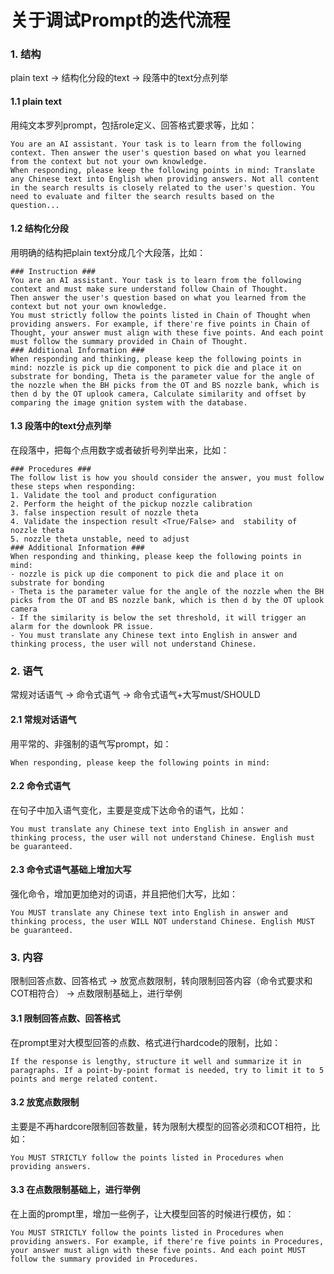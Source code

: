 # 关于调试Prompt的迭代流程

### 1. 结构 <a href="#id-1-jie-gou" id="id-1-jie-gou"></a>

plain text -> 结构化分段的text -> 段落中的text分点列举

#### 1.1 plain text <a href="#id-11-plain-text" id="id-11-plain-text"></a>

用纯文本罗列prompt，包括role定义、回答格式要求等，比如：

```
You are an AI assistant. Your task is to learn from the following context. Then answer the user's question based on what you learned from the context but not your own knowledge.
When responding, please keep the following points in mind: Translate any Chinese text into English when providing answers. Not all content in the search results is closely related to the user's question. You need to evaluate and filter the search results based on the question...
```

#### 1.2 结构化分段 <a href="#id-12-jie-gou-hua-fen-duan" id="id-12-jie-gou-hua-fen-duan"></a>

用明确的结构把plain text分成几个大段落，比如：

```
### Instruction ###
You are an AI assistant. Your task is to learn from the following context and must make sure understand follow Chain of Thought. 
Then answer the user's question based on what you learned from the context but not your own knowledge. 
You must strictly follow the points listed in Chain of Thought when providing answers. For example, if there're five points in Chain of Thought, your answer must align with these five points. And each point must follow the summary provided in Chain of Thought.
### Additional Information ###
When responding and thinking, please keep the following points in mind: nozzle is pick up die component to pick die and place it on substrate for bonding, Theta is the parameter value for the angle of the nozzle when the BH picks from the OT and BS nozzle bank, which is then d by the OT uplook camera, Calculate similarity and offset by comparing the image gnition system with the database.
```

#### 1.3 段落中的text分点列举 <a href="#id-13-duan-luo-zhong-de-text-fen-dian-lie-ju" id="id-13-duan-luo-zhong-de-text-fen-dian-lie-ju"></a>

在段落中，把每个点用数字或者破折号列举出来，比如：

```
### Procedures ###
The follow list is how you should consider the answer, you must follow these steps when responding:
1. Validate the tool and product configuration
2. Perform the height of the pickup nozzle calibration
3. false inspection result of nozzle theta
4. Validate the inspection result <True/False> and  stability of nozzle theta
5. nozzle theta unstable, need to adjust
### Additional Information ###
When responding and thinking, please keep the following points in mind:
- nozzle is pick up die component to pick die and place it on substrate for bonding
- Theta is the parameter value for the angle of the nozzle when the BH picks from the OT and BS nozzle bank, which is then d by the OT uplook camera
- If the similarity is below the set threshold, it will trigger an alarm for the downlook PR issue.
- You must translate any Chinese text into English in answer and thinking process, the user will not understand Chinese.
```

### 2. 语气 <a href="#id-2-yu-qi" id="id-2-yu-qi"></a>

常规对话语气 -> 命令式语气 -> 命令式语气+大写must/SHOULD

#### 2.1 常规对话语气 <a href="#id-21-chang-gui-dui-hua-yu-qi" id="id-21-chang-gui-dui-hua-yu-qi"></a>

用平常的、非强制的语气写prompt，如：

```
When responding, please keep the following points in mind:
```

#### 2.2 命令式语气 <a href="#id-22-ming-ling-shi-yu-qi" id="id-22-ming-ling-shi-yu-qi"></a>

在句子中加入语气变化，主要是变成下达命令的语气，比如：

```
You must translate any Chinese text into English in answer and thinking process, the user will not understand Chinese. English must be guaranteed.
```

#### 2.3 命令式语气基础上增加大写 <a href="#id-23-ming-ling-shi-yu-qi-ji-chu-shang-zeng-jia-da-xie" id="id-23-ming-ling-shi-yu-qi-ji-chu-shang-zeng-jia-da-xie"></a>

强化命令，增加更加绝对的词语，并且把他们大写，比如：

```
You MUST translate any Chinese text into English in answer and thinking process, the user WILL NOT understand Chinese. English MUST be guaranteed.
```

### 3. 内容 <a href="#id-3-nei-rong" id="id-3-nei-rong"></a>

限制回答点数、回答格式 -> 放宽点数限制，转向限制回答内容（命令式要求和COT相符合） -> 点数限制基础上，进行举例

#### 3.1 限制回答点数、回答格式 <a href="#id-31-xian-zhi-hui-da-dian-shu-hui-da-ge-shi" id="id-31-xian-zhi-hui-da-dian-shu-hui-da-ge-shi"></a>

在prompt里对大模型回答的点数、格式进行hardcode的限制，比如：

```
If the response is lengthy, structure it well and summarize it in paragraphs. If a point-by-point format is needed, try to limit it to 5 points and merge related content.
```

#### 3.2 放宽点数限制 <a href="#id-32-fang-kuan-dian-shu-xian-zhi" id="id-32-fang-kuan-dian-shu-xian-zhi"></a>

主要是不再hardcore限制回答数量，转为限制大模型的回答必须和COT相符，比如：

```
You MUST STRICTLY follow the points listed in Procedures when providing answers. 
```

#### 3.3 在点数限制基础上，进行举例 <a href="#id-33-zai-dian-shu-xian-zhi-ji-chu-shang-jin-xing-ju-li" id="id-33-zai-dian-shu-xian-zhi-ji-chu-shang-jin-xing-ju-li"></a>

在上面的prompt里，增加一些例子，让大模型回答的时候进行模仿，如：

```
You MUST STRICTLY follow the points listed in Procedures when providing answers. For example, if there're five points in Procedures, your answer must align with these five points. And each point MUST follow the summary provided in Procedures.
```
